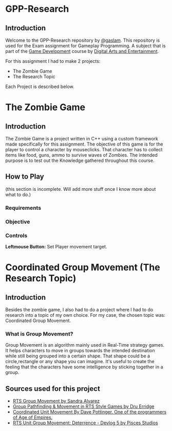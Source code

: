 # GPP-Research

## Introduction

Welcome to the GPP-Research repository by [@gaslam](https://github.com/gaslam). This repository is used for the Exam assignment for Gameplay Programming. A subject that is part of the [Game Development](https://digitalartsandentertainment.be/page/31/Game+Development) course by [Digital Arts and Entertainment](https://digitalartsandentertainment.be/).

For this assignment I had to make 2 projects:
- The Zombie Game
- The Research Topic

Each Project is described below.

# The Zombie Game

## Introduction

The Zombie Game is a project written in C++ using a custom framework made specifically for this assignment. The objective of this game is for the player to control a character by mouseclicks. That character has to collect items like food, guns, ammo to survive waves of Zombies. The intended purpose is to test out the Knowledge gathered throughout this course.

## How to Play

(this section is incomplete. Will add more stuff once I know more about what to do.)
### Requirements
### Objective
### Controls

**Leftmouse Button:** Set Player movement target.


# Coordinated Group Movement (The Research Topic)

## Introduction
Besides the zombie game, I also had to do a project where I had to do research into a topic of my own choice. For my case, the chosen topic was: Coordinated Group Movement.

### What is Group Movement?
Group Movement is an algorithm mainly used in Real-Time strategy games. It helps characters to move in groups towards the intended destination while still being grouped into a certain shape. That shape could be a circle,rectangle or any shape you can imagine. It's useful to create the feeling that the characters have some intelligence by sticking together in a group.

## Sources used for this project
- [RTS Group Movement by Sandra Alvarez](https://sandruski.github.io/RTS-Group-Movement/)
- [Group Pathfinding & Movement in RTS Style Games by Dru Erridge](https://www.gamedeveloper.com/programming/group-pathfinding-movement-in-rts-style-games)
- [Coordinated Unit Movement By Dave Pottinger. One of the programmers of Age of Empires.](https://www.gamedeveloper.com/programming/coordinated-unit-movement)
- [RTS Unit Group Movement: Deterrence - Devlog 5 by Pisces Studios](https://youtu.be/xEVQ_2wGS_k)